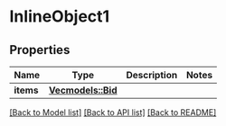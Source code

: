 # InlineObject1

## Properties

| Name      | Type                           | Description | Notes |
| --------- | ------------------------------ | ----------- | ----- |
| **items** | [**Vec<models::Bid>**](Bid.md) |             |

[[Back to Model list]](../README.md#documentation-for-models) [[Back to API list]](../README.md#documentation-for-api-endpoints) [[Back to README]](../README.md)
